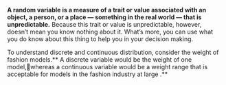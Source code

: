 **A random variable is a measure of a trait or value associated with an object, a person, or a place — something in the real world — that is unpredictable.** Because this trait or value is unpredictable, however, doesn’t mean you know nothing about it. What’s more, you can use what you do know about this thing to help you in your decision making.

To understand discrete and continuous distribution, consider the weight of fashion models.** A discrete variable would be the weight of one model,whereas a continuous variable would be a weight range that is acceptable for models in the fashion industry at large .**


